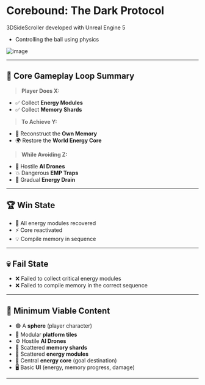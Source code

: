 # Corebound: The Dark Protocol

3DSideScroller developed with Unreal Engine 5

- Controlling the ball using physics

![image](https://github.com/user-attachments/assets/2a24b334-c36b-4c5b-bfdc-b609ac49a499)

---

## 🧠 Core Gameplay Loop Summary

> **Player Does X:**

* ✅ Collect **Energy Modules**
* ✅ Collect **Memory Shards**

> **To Achieve Y:**

* 🧠 Reconstruct the **Own Memory**
* 🌍 Restore the **World Energy Core**

> **While Avoiding Z:**

* 🤖 Hostile **AI Drones**
* 💥 Dangerous **EMP Traps**
* 🔋 Gradual **Energy Drain**

---

## 🏆 Win State

* 🔧 All energy modules recovered
* ⚡ Core reactivated
* 💡 Compile memory in sequence

---

## 💀 Fail State

* ❌ Failed to collect critical energy modules
* ❌ Failed to compile memory in the correct sequence

---

## 🎯 Minimum Viable Content

* 🟢 A **sphere** (player character)
* 🧱 Modular **platform tiles**
* ⚙️ Hostile **AI Drones**
* 🧩 Scattered **memory shards**
* 🔋 Scattered **energy modules**
* 💠 Central **energy core** (goal destination)
* 🖥️ Basic **UI** (energy, memory progress, damage)

---
